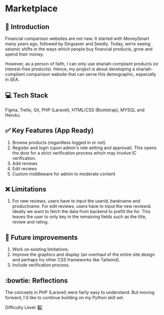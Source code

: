 # Marketplace

## :book: Introduction

Financial comparison websites are not new. It started with MoneySmart many years ago, followed by Singsaver and Seedly. Today, we’re seeing seismic shifts in the ways which people buy financial products, grow and spend their money.

However, as a person of faith, I can only use shariah-compliant products (or interest-free products). Hence, my project is about developing a shariah-compliant comparison website that can serve this demographic, especially in SEA.

## :computer: Tech Stack

Figma, Trello, Git, PHP (Laravel), HTML/CSS (Bootstrap), MYSQL and Heroku

## :white_check_mark: Key Features (App Ready)

1. Browse products (regardless logged in or not)
2. Register and login (upon admin's role setting and approval). This opens the door for a strict verification process which may involve IC verification.
3. Add reviews
4. Edit reviews
5. Custom middleware for admin to moderate content

  
## :x: Limitations

1. For new reviews, users have to input the userid, bankname and productname. For edit reviews, users have to input the new reviewid. Ideally we want to fetch the data from backend to prefill the for. This leaves the user to only key in the remaining fields such as the title, review and rating.

## :runner: Future improvements

1. Work on existing limitations.
2. Improve the graphics and display (an overhaul of the entire site design and perhaps try other CSS frameworks like Tailwind).
3. Include verification process.


## :bowtie: Reflections

The concepts in PHP (Laravel) were fairly easy to understand. But moving forward, I'd like to continue building on my Python skill set. 

Difficulty Level: :six:
